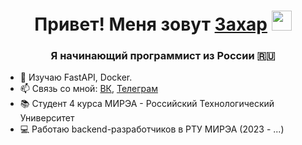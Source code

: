 <h1 align="center">Привет! Меня зовут <a href="https://vk.com/shinydiamond" target="_blank">Захар</a> 
<img src="https://github.com/blackcater/blackcater/raw/main/images/Hi.gif" height="32"/></h1>
<h3 align="center">Я начинающий программист из России 🇷🇺</h3>

- 🌱 Изучаю FastAPI, Docker.
- 📫 Связь со мной: <a href="https://vk.com/shinydiamond" target="_blank">ВК</a>, <a href="https://t.me/mfkrg1" target="_blank">Телеграм</a>
- 📚 Студент 4 курса МИРЭА - Российский Технологический Университет
- 💻 Работаю backend-разработчиков в РТУ МИРЭА (2023 - ...)
